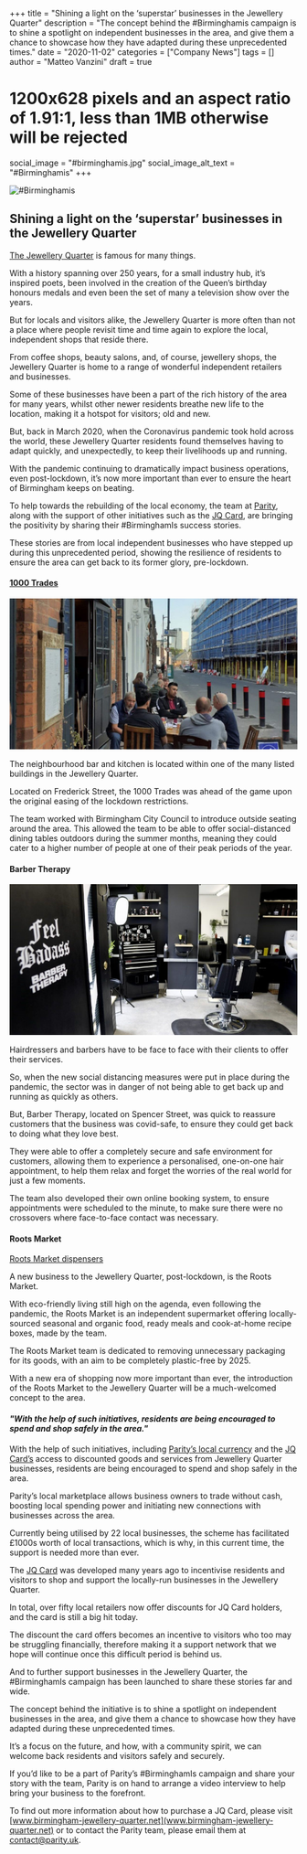 +++
title = "Shining a light on the ‘superstar’ businesses in the Jewellery Quarter"
description = "The concept behind the #Birminghamis campaign is to shine a spotlight on independent businesses in the area, and give them a chance to showcase how they have adapted during these unprecedented times."
date = "2020-11-02"
categories = ["Company News"]
tags = []
author = "Matteo Vanzini"
draft = true
# 1200x628 pixels and an aspect ratio of 1.91:1, less than 1MB otherwise will be rejected
social_image = "#birminghamis.jpg"
social_image_alt_text = "#Birminghamis"
+++

![#Birminghamis](#birminghamis.jpg)

## Shining a light on the ‘superstar’ businesses in the Jewellery Quarter

[The Jewellery Quarter](https://www.birmingham-jewellery-quarter.net/) is famous for many things.

With a history spanning over 250 years, for a small industry hub, it’s inspired poets, been involved in the creation of the Queen’s birthday honours medals and even been the set of many a television show over the years.

But for locals and visitors alike, the Jewellery Quarter is more often than not a place where people revisit time and time again to explore the local, independent shops that reside there.

From coffee shops, beauty salons, and, of course, jewellery shops, the Jewellery Quarter is home to a range of wonderful independent retailers and businesses.

Some of these businesses have been a part of the rich history of the area for many years, whilst other newer residents breathe new life to the location, making it a hotspot for visitors; old and new.

But, back in March 2020, when the Coronavirus pandemic took hold across the world, these Jewellery Quarter residents found themselves having to adapt quickly, and unexpectedly, to keep their livelihoods up and running.

With the pandemic continuing to dramatically impact business operations, even post-lockdown, it’s now more important than ever to ensure the heart of Birmingham keeps on beating.

To help towards the rebuilding of the local economy, the team at [Parity](https://parity.uk), along with the support of other initiatives such as the [JQ Card](https://www.birmingham-jewellery-quarter.net/jq-sales/), are bringing the positivity by sharing their #BirminghamIs success stories.

These stories are from local independent businesses who have stepped up during this unprecedented period, showing the resilience of residents to ensure the area can get back to its former glory, pre-lockdown.

#### [1000 Trades](https://www.birmingham-jewellery-quarter.net/listing/1000-trades/)

![1000 Trades outside sittings](1000trades.jpg)

The neighbourhood bar and kitchen is located within one of the many listed buildings in the Jewellery Quarter.

Located on Frederick Street, the 1000 Trades was ahead of the game upon the original easing of the lockdown restrictions. 

The team worked with Birmingham City Council to introduce outside seating around the area. This allowed the team to be able to offer social-distanced dining tables outdoors during the summer months, meaning they could cater to a higher number of people at one of their peak periods of the year.

#### Barber Therapy

![Barber Therapy studio](barber.jpg)

Hairdressers and barbers have to be face to face with their clients to offer their services.
 
So, when the new social distancing measures were put in place during the pandemic, the sector was in danger of not being able to get back up and running as quickly as others.
 
But, Barber Therapy, located on Spencer Street, was quick to reassure customers that the business was covid-safe, to ensure they could get back to doing what they love best.
 
They were able to offer a completely secure and safe environment for customers, allowing them to experience a personalised, one-on-one hair appointment, to help them relax and forget the worries of the real world for just a few moments.
 
The team also developed their own online booking system, to ensure appointments were scheduled to the minute, to make sure there were no crossovers where face-to-face contact was necessary.

#### Roots Market

[Roots Market dispensers](roots-market.jpg)

A new business to the Jewellery Quarter, post-lockdown, is the Roots Market.
 
With eco-friendly living still high on the agenda, even following the pandemic, the Roots Market is an independent supermarket offering locally-sourced seasonal and organic food, ready meals and cook-at-home recipe boxes, made by the team.
 
The Roots Market team is dedicated to removing unnecessary packaging for its goods, with an aim to be completely plastic-free by 2025.
 
With a new era of shopping now more important than ever, the introduction of the Roots Market to the Jewellery Quarter will be a much-welcomed concept to the area.

#### _"With the help of such initiatives, residents are being encouraged to spend and shop safely in the area."_

With the help of such initiatives, including [Parity’s local currency](https://parity.uk/marketplace/) and the [JQ Card’s](https://www.birmingham-jewellery-quarter.net/) access to discounted goods and services from Jewellery Quarter businesses, residents are being encouraged to spend and shop safely in the area.

Parity’s local marketplace allows business owners to trade without cash, boosting local spending power and initiating new connections with businesses across the area.
 
Currently being utilised by 22 local businesses, the scheme has facilitated £1000s worth of local transactions, which is why, in this current time, the support is needed more than ever.
 
The [JQ Card](https://www.birmingham-jewellery-quarter.net/) was developed many years ago to incentivise residents and visitors to shop and support the locally-run businesses in the Jewellery Quarter.
 
In total, over fifty local retailers now offer discounts for JQ Card holders, and the card is still a big hit today.
 
The discount the card offers becomes an incentive to visitors who too may be struggling financially, therefore making it a support network that we hope will continue once this difficult period is behind us.
 
And to further support businesses in the Jewellery Quarter, the #BirminghamIs campaign has been launched to share these stories far and wide.
 
The concept behind the initiative is to shine a spotlight on independent businesses in the area, and give them a chance to showcase how they have adapted during these unprecedented times.
 
It’s a focus on the future, and how, with a community spirit, we can welcome back residents and visitors safely and securely.
 
If you’d like to be a part of Parity’s #BirminghamIs campaign and share your story with the team, Parity is on hand to arrange a video interview to help bring your business to the forefront.
 
To find out more information about how to purchase a JQ Card, please visit [www.birmingham-jewellery-quarter.net](www.birmingham-jewellery-quarter.net) or to contact the Parity team, please email them at contact@parity.uk.

